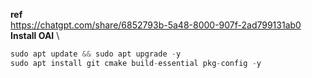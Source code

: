 **ref** \
https://chatgpt.com/share/6852793b-5a48-8000-907f-2ad799131ab0 \
**Install OAI** \
```c
sudo apt update && sudo apt upgrade -y
sudo apt install git cmake build-essential pkg-config -y
```
